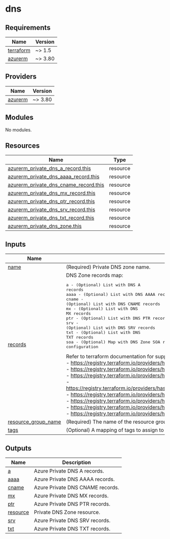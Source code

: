 # dns

<!-- BEGINNING OF PRE-COMMIT-TERRAFORM DOCS HOOK -->
## Requirements

| Name | Version |
|------|---------|
| <a name="requirement_terraform"></a> [terraform](#requirement\_terraform) | ~> 1.5 |
| <a name="requirement_azurerm"></a> [azurerm](#requirement\_azurerm) | ~> 3.80 |

## Providers

| Name | Version |
|------|---------|
| <a name="provider_azurerm"></a> [azurerm](#provider\_azurerm) | ~> 3.80 |

## Modules

No modules.

## Resources

| Name | Type |
|------|------|
| [azurerm_private_dns_a_record.this](https://registry.terraform.io/providers/hashicorp/azurerm/latest/docs/resources/private_dns_a_record) | resource |
| [azurerm_private_dns_aaaa_record.this](https://registry.terraform.io/providers/hashicorp/azurerm/latest/docs/resources/private_dns_aaaa_record) | resource |
| [azurerm_private_dns_cname_record.this](https://registry.terraform.io/providers/hashicorp/azurerm/latest/docs/resources/private_dns_cname_record) | resource |
| [azurerm_private_dns_mx_record.this](https://registry.terraform.io/providers/hashicorp/azurerm/latest/docs/resources/private_dns_mx_record) | resource |
| [azurerm_private_dns_ptr_record.this](https://registry.terraform.io/providers/hashicorp/azurerm/latest/docs/resources/private_dns_ptr_record) | resource |
| [azurerm_private_dns_srv_record.this](https://registry.terraform.io/providers/hashicorp/azurerm/latest/docs/resources/private_dns_srv_record) | resource |
| [azurerm_private_dns_txt_record.this](https://registry.terraform.io/providers/hashicorp/azurerm/latest/docs/resources/private_dns_txt_record) | resource |
| [azurerm_private_dns_zone.this](https://registry.terraform.io/providers/hashicorp/azurerm/latest/docs/resources/private_dns_zone) | resource |

## Inputs

| Name | Description | Type | Default | Required |
|------|-------------|------|---------|:--------:|
| <a name="input_name"></a> [name](#input\_name) | (Required) Private DNS zone name. | `string` | n/a | yes |
| <a name="input_records"></a> [records](#input\_records) | DNS Zone records map:<pre>a     - (Optional) List with DNS A records<br>aaaa  - (Optional) List with DNS AAAA records<br>cname - (Optional) List with DNS CNAME records<br>mx    - (Optional) List with DNS MX records<br>ptr   - (Optional) List with DNS PTR records<br>srv   - (Optional) List with DNS SRV records<br>txt   - (Optional) List with DNS TXT records<br>soa   - (Optional) Map with DNS Zone SOA record configuration</pre>Refer to terraform documentation for supported attributes:<br>- https://registry.terraform.io/providers/hashicorp/azurerm/latest/docs/resources/private_dns_zone<br>- https://registry.terraform.io/providers/hashicorp/azurerm/latest/docs/resources/private_dns_a_record<br>- https://registry.terraform.io/providers/hashicorp/azurerm/latest/docs/resources/private_dns_aaaa_record<br>- https://registry.terraform.io/providers/hashicorp/azurerm/latest/docs/resources/private_dns_cname_record<br>- https://registry.terraform.io/providers/hashicorp/azurerm/latest/docs/resources/private_dns_mx_record<br>- https://registry.terraform.io/providers/hashicorp/azurerm/latest/docs/resources/private_dns_ptr_record<br>- https://registry.terraform.io/providers/hashicorp/azurerm/latest/docs/resources/private_dns_srv_record<br>- https://registry.terraform.io/providers/hashicorp/azurerm/latest/docs/resources/private_dns_txt_record | `any` | `{}` | no |
| <a name="input_resource_group_name"></a> [resource\_group\_name](#input\_resource\_group\_name) | (Required) The name of the resource group in which to create resources. | `string` | n/a | yes |
| <a name="input_tags"></a> [tags](#input\_tags) | (Optional) A mapping of tags to assign to the Private DNS zone. | `map(string)` | `{}` | no |

## Outputs

| Name | Description |
|------|-------------|
| <a name="output_a"></a> [a](#output\_a) | Azure Private DNS A records. |
| <a name="output_aaaa"></a> [aaaa](#output\_aaaa) | Azure Private DNS AAAA records. |
| <a name="output_cname"></a> [cname](#output\_cname) | Azure Private DNS CNAME records. |
| <a name="output_mx"></a> [mx](#output\_mx) | Azure Private DNS MX records. |
| <a name="output_ptr"></a> [ptr](#output\_ptr) | Azure Private DNS PTR records. |
| <a name="output_resource"></a> [resource](#output\_resource) | Private DNS Zone resource. |
| <a name="output_srv"></a> [srv](#output\_srv) | Azure Private DNS SRV records. |
| <a name="output_txt"></a> [txt](#output\_txt) | Azure Private DNS TXT records. |
<!-- END OF PRE-COMMIT-TERRAFORM DOCS HOOK -->
